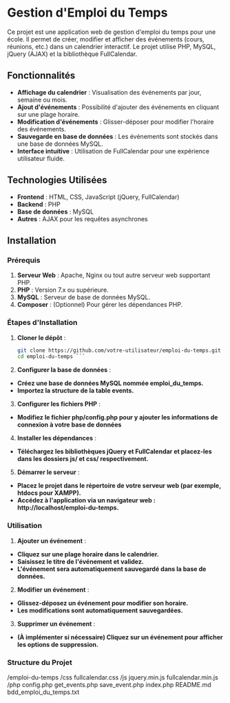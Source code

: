 # Gestion d'Emploi du Temps

Ce projet est une application web de gestion d'emploi du temps pour une école. Il permet de créer, modifier et afficher des événements (cours, réunions, etc.) dans un calendrier interactif. Le projet utilise PHP, MySQL, jQuery (AJAX) et la bibliothèque FullCalendar.

## Fonctionnalités

- **Affichage du calendrier** : Visualisation des événements par jour, semaine ou mois.
- **Ajout d'événements** : Possibilité d'ajouter des événements en cliquant sur une plage horaire.
- **Modification d'événements** : Glisser-déposer pour modifier l'horaire des événements.
- **Sauvegarde en base de données** : Les événements sont stockés dans une base de données MySQL.
- **Interface intuitive** : Utilisation de FullCalendar pour une expérience utilisateur fluide.

## Technologies Utilisées

- **Frontend** : HTML, CSS, JavaScript (jQuery, FullCalendar)
- **Backend** : PHP
- **Base de données** : MySQL
- **Autres** : AJAX pour les requêtes asynchrones

## Installation

### Prérequis

1. **Serveur Web** : Apache, Nginx ou tout autre serveur web supportant PHP.
2. **PHP** : Version 7.x ou supérieure.
3. **MySQL** : Serveur de base de données MySQL.
4. **Composer** : (Optionnel) Pour gérer les dépendances PHP.

### Étapes d'Installation

1. **Cloner le dépôt** :

   ```bash
   git clone https://github.com/votre-utilisateur/emploi-du-temps.git
   cd emploi-du-temps ```

3. **Configurer la base de données** :

  - **Créez une base de données MySQL nommée emploi_du_temps.**
  - **Importez la structure de la table events.**

3. **Configurer les fichiers PHP** :

  - **Modifiez le fichier php/config.php pour y ajouter les informations de connexion à votre base de données**

4. **Installer les dépendances** :
  - **Téléchargez les bibliothèques jQuery et FullCalendar et placez-les dans les dossiers js/ et css/ respectivement.**

5. **Démarrer le serveur** :

  - **Placez le projet dans le répertoire de votre serveur web (par exemple, htdocs pour XAMPP).**
  - **Accédez à l'application via un navigateur web : http://localhost/emploi-du-temps.**

### Utilisation

1. **Ajouter un événement** :

  - **Cliquez sur une plage horaire dans le calendrier.**
  - **Saisissez le titre de l'événement et validez.**
  - **L'événement sera automatiquement sauvegardé dans la base de données.**

2. **Modifier un événement** :

  - **Glissez-déposez un événement pour modifier son horaire.**
  - **Les modifications sont automatiquement sauvegardées.**

3. **Supprimer un événement** :

  - **(À implémenter si nécessaire) Cliquez sur un événement pour afficher les options de suppression.**

### Structure du Projet

/emploi-du-temps
    /css
        fullcalendar.css
    /js
        jquery.min.js
        fullcalendar.min.js
    /php
        config.php
        get_events.php
        save_event.php
    index.php
    README.md
    bdd_emploi_du_temps.txt
